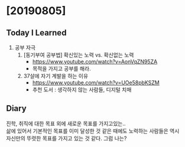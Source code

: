 # [20190805] 

## Today I Learned
1. 공부 자극
    1. [동기부여 공부법] 확신있는 노력 vs. 확신없는 노력
        * https://www.youtube.com/watch?v=AonVqZN95ZA
        * 목적을 가지고 공부를 해라.
    1. 37살에 자기 계발을 하는 이유
        * https://www.youtube.com/watch?v=UOe58pbKSZM
        * 추천 도서 : 생각하지 않는 사람들, 디지털 치매


## Diary
진학, 취직에 대한 목표 외에 새로운 목표를 가지고있는.. <br>
삶에 있어서 기본적인 목표를 이미 달성한 것 같은 때에도 노력하는 사람들은 역시 <br>
자신만의 뚜렷한 목표를 가지고 있는 것 같다. 그럼 나는?